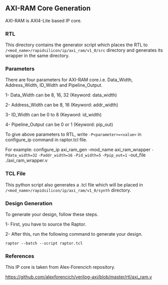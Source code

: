 ## AXI-RAM Core Generation 

AXI-RAM is AXI4-Lite based IP core.

### RTL
This directory contains the generator script which places the RTL to `/<mod_name>/rapidsilicon/ip/axi_ram/v1_0/src` directory and generates its wrapper in the same directory. 

### Parameters
There are four parameters for AXI-RAM core.i.e. Data_Width, Address_Width, ID_Width and Pipeline_Output.

1-  Data_Width can be 8, 16, 32 (Keyword: data_width)

2-  Address_Width can be 8, 16 (Keyword: addr_width)

3-  ID_Width can be 0 to 8 (Keyword: id_width)

4-  Pipeline_Output can be 0 or 1 (Keyword: pip_out)


To give above parameters to RTL, write `-P<parameter>=<value>` in configure_ip command in raptor.tcl file.

For example: configure_ip axi_ram_gen -mod_name axi_ram_wrapper `-Pdata_width=32` `-Paddr_width=16` `-Pid_width=5` `-Ppip_out=1` -out_file ./axi_ram_wrapper.v

### TCL File

This python script also generates a .tcl file which will be placed in `/<mod_name>/rapidsilicon/ip/axi_ram/v1_0/synth` directory.

### Design Generation

To generate your design, follow these steps.

1- First, you have to source the Raptor.

2- After this, run the following command to generate your design.
```
raptor --batch --script raptor.tcl
```

### References
This IP core is taken from Alex-Forencich repository.

https://github.com/alexforencich/verilog-axi/blob/master/rtl/axi_ram.v
